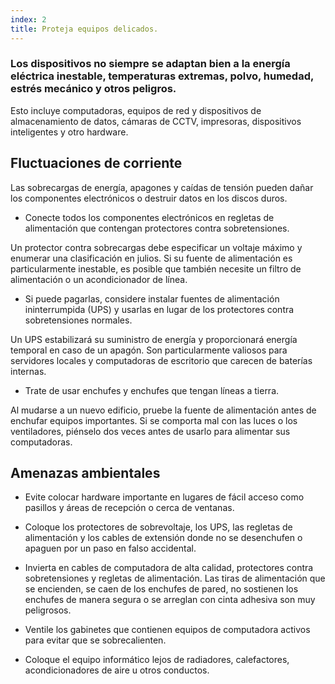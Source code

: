 ```yaml
---
index: 2
title: Proteja equipos delicados.
---
```

### Los dispositivos no siempre se adaptan bien a la energía eléctrica inestable, temperaturas extremas, polvo, humedad, estrés mecánico y otros peligros.

Esto incluye computadoras, equipos de red y dispositivos de almacenamiento de datos, cámaras de CCTV, impresoras, dispositivos inteligentes y otro hardware.

## Fluctuaciones de corriente

Las sobrecargas de energía, apagones y caídas de tensión pueden dañar los componentes electrónicos o destruir datos en los discos duros.

- Conecte todos los componentes electrónicos en regletas de alimentación que contengan protectores contra sobretensiones.

Un protector contra sobrecargas debe especificar un voltaje máximo y enumerar una clasificación en julios. Si su fuente de alimentación es particularmente inestable, es posible que también necesite un filtro de alimentación o un acondicionador de línea.

- Si puede pagarlas, considere instalar fuentes de alimentación ininterrumpida (UPS) y usarlas en lugar de los protectores contra sobretensiones normales.

Un UPS estabilizará su suministro de energía y proporcionará energía temporal en caso de un apagón. Son particularmente valiosos para servidores locales y computadoras de escritorio que carecen de baterías internas.

- Trate de usar enchufes y enchufes que tengan líneas a tierra.

Al mudarse a un nuevo edificio, pruebe la fuente de alimentación antes de enchufar equipos importantes. Si se comporta mal con las luces o los ventiladores, piénselo dos veces antes de usarlo para alimentar sus computadoras.

## Amenazas ambientales

- Evite colocar hardware importante en lugares de fácil acceso como pasillos y áreas de recepción o cerca de ventanas.

- Coloque los protectores de sobrevoltaje, los UPS, las regletas de alimentación y los cables de extensión donde no se desenchufen o apaguen por un paso en falso accidental.

- Invierta en cables de computadora de alta calidad, protectores contra sobretensiones y regletas de alimentación. Las tiras de alimentación que se encienden, se caen de los enchufes de pared, no sostienen los enchufes de manera segura o se arreglan con cinta adhesiva son muy peligrosos.

- Ventile los gabinetes que contienen equipos de computadora activos para evitar que se sobrecalienten.

- Coloque el equipo informático lejos de radiadores, calefactores, acondicionadores de aire u otros conductos.